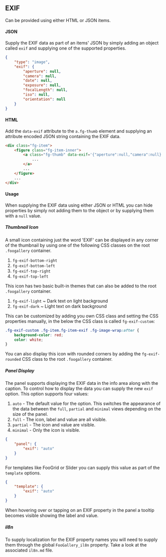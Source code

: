 ## EXIF

Can be provided using either HTML or JSON items.

#### JSON

Supply the EXIF data as part of an items' JSON by simply adding an object called `exif` and supplying one of the supported properties. 
```json
{
	"type": "image",
	"exif": {
		"aperture": null,
		"camera": null,
		"date": null,
		"exposure": null,
		"focalLength": null,
		"iso": null,
		"orientation": null
	}
}
```

#### HTML

Add the `data-exif` attribute to the `a.fg-thumb` element and supplying an attribute encoded JSON string containing the EXIF data.
```html
<div class="fg-item">
	<figure class="fg-item-inner">
		<a class="fg-thumb" data-exif='{"aperture":null,"camera":null}'>
			...
		</a>
		...
	</figure>
	...
</div>
```

#### Usage

When supplying the EXIF data using either JSON or HTML you can hide properties by simply not adding them to the object or by supplying them with a `null` value.

##### Thumbnail Icon

A small icon containing just the word 'EXIF' can be displayed in any corner of the thumbnail by using one of the following CSS classes on the root `.foogallery` container.

1. `fg-exif-bottom-right`
2. `fg-exif-bottom-left`
3. `fg-exif-top-right`
4. `fg-exif-top-left`

This icon has two basic built-in themes that can also be added to the root `.foogallery` container.

1. `fg-exif-light` ~ Dark text on light background
2. `fg-exif-dark` ~ Light text on dark background

This can be customized by adding you own CSS class and setting the CSS properties manually, in the below the CSS class is called `fg-exif-custom`:

```css
.fg-exif-custom .fg-item.fg-item-exif .fg-image-wrap:after {
    background-color: red;
    color: white;
}
```

You can also display this icon with rounded corners by adding the `fg-exif-rounded` CSS class to the root `.foogallery` container.

##### Panel Display

The panel supports displaying the EXIF data in the info area along with the caption. To control how to display the data you can supply the new `exif` option. This option supports four values:

1. `auto` - The default value for the option. This switches the appearance of the data between the `full`, `partial` and `minimal` views depending on the size of the panel.
2. `full` - The icon, label and value are all visible.
3. `partial` - The icon and value are visible.
4. `minimal` - Only the icon is visible.

```json
{
	"panel": {
		"exif": "auto"
	}
}
```
 
For templates like FooGrid or Slider you can supply this value as part of the `template` options.

```json
{
	"template": {
		"exif": "auto"
	}
}
```

When hovering over or tapping on an EXIF property in the panel a tooltip becomes visible showing the label and value.


##### il8n

To supply localization for the EXIF property names you will need to supply them through the global `FooGallery_il8n` property. Take a look at the associated `il8n.md` file.